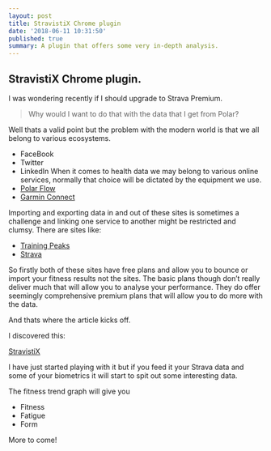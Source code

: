 ```yaml
---
layout: post
title: StravistiX Chrome plugin
date: '2018-06-11 10:31:50'
published: true
summary: A plugin that offers some very in-depth analysis.
---
```



## StravistiX Chrome plugin.

I was wondering recently if I should upgrade to Strava Premium.
> Why would I want to do that with the data that I get from Polar?

Well thats a valid point but the problem with the modern world is that we all belong to various ecosystems.
- FaceBook
- Twitter
- LinkedIn
When it comes to health data we may belong to various online services, normally that choice will be dictated by the equipment we use.
- [Polar Flow](https://flow.polar.com)
- [Garmin Connect](https://connect.garmin.com/)


Importing and exporting data in and out of these sites is sometimes a challenge and linking one service to another might be restricted and clumsy.
There are sites like:
- [Training Peaks](https://www.trainingpeaks.com)
-  [Strava](https://www.strava.com)

So firstly both of these sites have free plans and allow you to bounce or import your fitness results not the sites. The basic plans though don’t really deliver much that will allow you to analyse your performance.
They do offer seemingly comprehensive premium plans that will allow you to do more with the data.

And thats where the article kicks off.

I discovered this:

[StravistiX](%20https://chrome.google.com/webstore/detail/stravistix-for-strava/dhiaggccakkgdfcadnklkbljcgicpckn?utm_source=gmail)

I have just started playing with it but if you feed it your Strava data and some of your biometrics it will start to spit out some interesting data.

The fitness trend graph will give you

- Fitness
- Fatigue
- Form


More to come!

